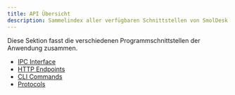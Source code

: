 ```yaml
---
title: API Übersicht
description: Sammelindex aller verfügbaren Schnittstellen von SmolDesk
---
```


Diese Sektion fasst die verschiedenen Programmschnittstellen der Anwendung zusammen.

- [IPC Interface](ipc-interface.md)
- [HTTP Endpoints](http-endpoints.md)
- [CLI Commands](cli-commands.md)
- [Protocols](protocols.md)
